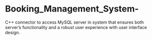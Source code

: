 # Booking_Management_System-
C++ connector to access MySQL server in system that ensures both server’s functionality and a robust user experience with user interface design.
